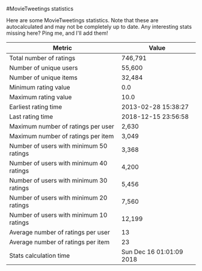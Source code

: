 #MovieTweetings statistics

Here are some MovieTweetings statistics. Note that these are autocalculated and may not be completely up to date. Any interesting stats missing here? Ping me, and I'll add them!

Metric | Value
--- | ---
Total number of ratings                 | 746,791
Number of unique users                  | 55,600
Number of unique items                  | 32,484
Minimum rating value                    | 0.0
Maximum rating value                    | 10.0
Earliest rating time                    | 2013-02-28 15:38:27
Last rating time                        | 2018-12-15 23:56:58
Maximum number of ratings per user      | 2,630
Maximum number of ratings per item      | 3,049
Number of users with minimum 50 ratings | 3,368
Number of users with minimum 40 ratings | 4,200
Number of users with minimum 30 ratings | 5,456
Number of users with minimum 20 ratings | 7,560
Number of users with minimum 10 ratings | 12,199
Average number of ratings per user      | 13
Average number of ratings per item      | 23
Stats calculation time                  | Sun Dec 16 01:01:09 2018

